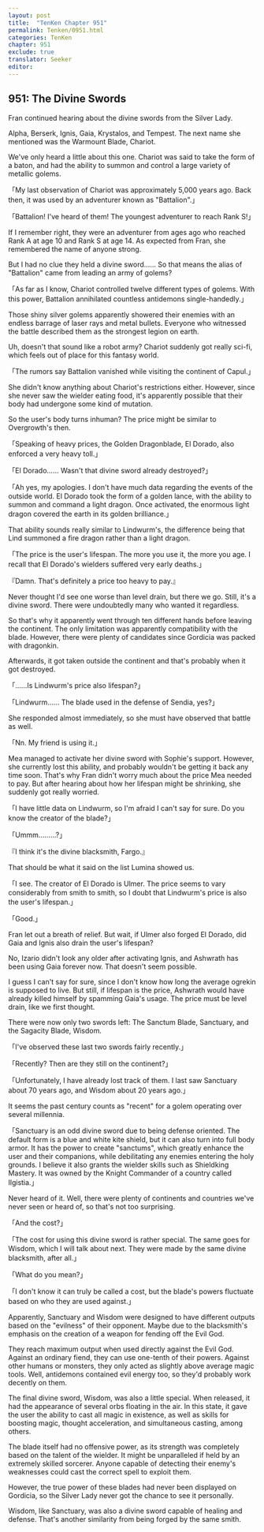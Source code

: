 ```yaml
---
layout: post
title:  "TenKen Chapter 951"
permalink: Tenken/0951.html
categories: TenKen
chapter: 951
exclude: true
translator: Seeker
editor: 
---
```

<h2>951: The Divine Swords</h2>

 Fran continued hearing about the divine swords from the Silver Lady.

 Alpha, Berserk, Ignis, Gaia, Krystalos, and Tempest. The next name she mentioned was the Warmount Blade, Chariot.

 We've only heard a little about this one. Chariot was said to take the form of a baton, and had the ability to summon and control a large variety of metallic golems.

「My last observation of Chariot was approximately 5,000 years ago. Back then, it was used by an adventurer known as "Battalion".」

「Battalion! I've heard of them! The youngest adventurer to reach Rank S!」

 If I remember right, they were an adventurer from ages ago who reached Rank A at age 10 and Rank S at age 14. As expected from Fran, she remembered the name of anyone strong.

 But I had no clue they held a divine sword…… So that means the alias of "Battalion" came from leading an army of golems?

「As far as I know, Chariot controlled twelve different types of golems. With this power, Battalion annihilated countless antidemons single-handedly.」

 Those shiny silver golems apparently showered their enemies with an endless barrage of laser rays and metal bullets. Everyone who witnessed the battle described them as the strongest legion on earth.

 Uh, doesn't that sound like a robot army? Chariot suddenly got really sci-fi, which feels out of place for this fantasy world.

「The rumors say Battalion vanished while visiting the continent of Capul.」

 She didn't know anything about Chariot's restrictions either. However, since she never saw the wielder eating food, it's apparently possible that their body had undergone some kind of mutation.

 So the user's body turns inhuman? The price might be similar to Overgrowth's then.

「Speaking of heavy prices, the Golden Dragonblade, El Dorado, also enforced a very heavy toll.」

「El Dorado…… Wasn't that divine sword already destroyed?」

「Ah yes, my apologies. I don't have much data regarding the events of the outside world. El Dorado took the form of a golden lance, with the ability to summon and command a light dragon. Once activated, the enormous light dragon covered the earth in its golden brilliance.」

 That ability sounds really similar to Lindwurm's, the difference being that Lind summoned a fire dragon rather than a light dragon.

「The price is the user's lifespan. The more you use it, the more you age. I recall that El Dorado's wielders suffered very early deaths.」

『Damn. That's definitely a price too heavy to pay.』

 Never thought I'd see one worse than level drain, but there we go. Still, it's a divine sword. There were undoubtedly many who wanted it regardless.

 So that's why it apparently went through ten different hands before leaving the continent. The only limitation was apparently compatibility with the blade. However, there were plenty of candidates since Gordicia was packed with dragonkin.

 Afterwards, it got taken outside the continent and that's probably when it got destroyed.

「……Is Lindwurm's price also lifespan?」

「Lindwurm…… The blade used in the defense of Sendia, yes?」

 She responded almost immediately, so she must have observed that battle as well.

「Nn. My friend is using it.」

 Mea managed to activate her divine sword with Sophie's support. However, she currently lost this ability, and probably wouldn't be getting it back any time soon. That's why Fran didn't worry much about the price Mea needed to pay. But after hearing about how her lifespan might be shrinking, she suddenly got really worried.

「I have little data on Lindwurm, so I'm afraid I can't say for sure. Do you know the creator of the blade?」

「Ummm………?」

『I think it's the divine blacksmith, Fargo.』

 That should be what it said on the list Lumina showed us.

「I see. The creator of El Dorado is Ulmer. The price seems to vary considerably from smith to smith, so I doubt that Lindwurm's price is also the user's lifespan.」

「Good.」

 Fran let out a breath of relief. But wait, if Ulmer also forged El Dorado, did Gaia and Ignis also drain the user's lifespan?

 No, Izario didn't look any older after activating Ignis, and Ashwrath has been using Gaia forever now. That doesn't seem possible.

 I guess I can't say for sure, since I don't know how long the average ogrekin is supposed to live. But still, if lifespan is the price, Ashwrath would have already killed himself by spamming Gaia's usage. The price must be level drain, like we first thought.

 There were now only two swords left: The Sanctum Blade, Sanctuary, and the Sagacity Blade, Wisdom.

「I've observed these last two swords fairly recently.」

「Recently? Then are they still on the continent?」

「Unfortunately, I have already lost track of them. I last saw Sanctuary about 70 years ago, and Wisdom about 20 years ago.」

 It seems the past century counts as "recent" for a golem operating over several millennia.

「Sanctuary is an odd divine sword due to being defense oriented. The default form is a blue and white kite shield, but it can also turn into full body armor. It has the power to create "sanctums", which greatly enhance the user and their companions, while debilitating any enemies entering the holy grounds. I believe it also grants the wielder skills such as Shieldking Mastery. It was owned by the Knight Commander of a country called Ilgistia.」

 Never heard of it. Well, there were plenty of continents and countries we've never seen or heard of, so that's not too surprising.

「And the cost?」

「The cost for using this divine sword is rather special. The same goes for Wisdom, which I will talk about next. They were made by the same divine blacksmith, after all.」

「What do you mean?」

「I don't know it can truly be called a cost, but the blade's powers fluctuate based on who they are used against.」

 Apparently, Sanctuary and Wisdom were designed to have different outputs based on the "evilness" of their opponent. Maybe due to the blacksmith's emphasis on the creation of a weapon for fending off the Evil God.

 They reach maximum output when used directly against the Evil God. Against an ordinary fiend, they can use one-tenth of their powers. Against other humans or monsters, they only acted as slightly above average magic tools. Well, antidemons contained evil energy too, so they'd probably work decently on them.

 The final divine sword, Wisdom, was also a little special. When released, it had the appearance of several orbs floating in the air. In this state, it gave the user the ability to cast all magic in existence, as well as skills for boosting magic, thought acceleration, and simultaneous casting, among others.

 The blade itself had no offensive power, as its strength was completely based on the talent of the wielder. It might be unparalleled if held by an extremely skilled sorcerer. Anyone capable of detecting their enemy's weaknesses could cast the correct spell to exploit them.

 However, the true power of these blades had never been displayed on Gordicia, so the Silver Lady never got the chance to see it personally.

 Wisdom, like Sanctuary, was also a divine sword capable of healing and defense. That's another similarity from being forged by the same smith.


